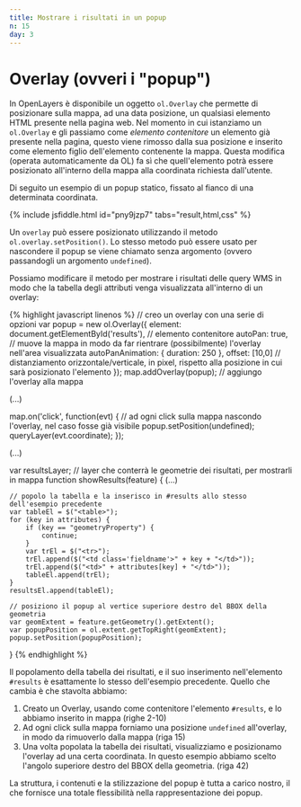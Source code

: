 ```yaml
---
title: Mostrare i risultati in un popup
n: 15
day: 3
---
```

Overlay (ovveri i "popup")
===================
In OpenLayers è disponibile un oggetto `ol.Overlay` che permette di posizionare sulla mappa, ad una data posizione, un qualsiasi elemento HTML presente nella pagina web. 
Nel momento in cui istanziamo un `ol.Overlay` e gli passiamo come _elemento contenitore_ un elemento già presente nella pagina, questo viene rimosso dalla sua posizione e inserito come elemento figlio dell'elemento contenente la mappa.
Questa modifica (operata automaticamente da OL) fa sì che quell'elemento potrà essere posizionato all'interno della mappa alla coordinata richiesta dall'utente.

Di seguito un esempio di un popup statico, fissato al fianco di una determinata coordinata.

{% include jsfiddle.html id="pny9jzp7" tabs="result,html,css" %}

Un `overlay` può essere posizionato utilizzando il metodo `ol.overlay.setPosition()`. Lo stesso metodo può essere usato per nascondere il popup se viene chiamato senza argomento (ovvero passandogli un argomento `undefined`).

Possiamo modificare il metodo per mostrare i risultati delle query WMS in modo che la tabella degli attributi venga visualizzata all'interno di un overlay:

{% highlight javascript linenos %}
// creo un overlay con una serie di opzioni
var popup = new ol.Overlay({
    element: document.getElementById('results'), // elemento contenitore
    autoPan: true, // muove la mappa in modo da far rientrare (possibilmente) l'overlay nell'area visualizzata
    autoPanAnimation: {
      duration: 250
    },
    offset: [10,0] // distanziamento orizzontale/verticale, in pixel, rispetto alla posizione in cui sarà posizionato l'elemento
});
map.addOverlay(popup); // aggiungo l'overlay alla mappa

(...)

map.on('click', function(evt) {
    // ad ogni click sulla mappa nascondo l'overlay, nel caso fosse già visibile
    popup.setPosition(undefined);
    queryLayer(evt.coordinate);
});

(...)

var resultsLayer; // layer che conterrà le geometrie dei risultati, per mostrarli in mappa
function showResults(feature) {
    (...)
    
    // popolo la tabella e la inserisco in #results allo stesso dell'esempio precedente
    var tableEl = $("<table>");
    for (key in attributes) {
        if (key == "geometryProperty") {
            continue;
        }
        var trEl = $("<tr>");
        trEl.append($("<td class='fieldname'>" + key + "</td>"));
        trEl.append($("<td>" + attributes[key] + "</td>"));
        tableEl.append(trEl);
    }
    resultsEl.append(tableEl);
    
    // posiziono il popup al vertice superiore destro del BBOX della geometria
    var geomExtent = feature.getGeometry().getExtent();
    var popupPosition = ol.extent.getTopRight(geomExtent);
    popup.setPosition(popupPosition);
}
{% endhighlight %}

Il popolamento della tabella dei risultati, e il suo inserimento nell'elemento `#results` è esattamente lo stesso dell'esempio precedente. 
Quello che cambia è che stavolta abbiamo:

1. Creato un Overlay, usando come contenitore l'elemento `#results`, e lo abbiamo inserito in mappa (righe 2-10)
2. Ad ogni click sulla mappa forniamo una posizione `undefined` all'overlay, in modo da rimuoverlo dalla mappa (riga 15)
3. Una volta popolata la tabella dei risultati, visualizziamo e posizionamo l'overlay ad una certa coordinata. In questo esempio abbiamo scelto l'angolo superiore destro del BBOX della geometria. (riga 42)

La struttura, i contenuti e la stilizzazione del popup è tutta a carico nostro, il che fornisce una totale flessibilità nella rappresentazione dei popup.
